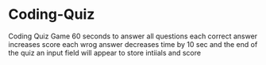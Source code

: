 # Coding-Quiz
Coding Quiz Game
60 seconds to answer all questions
each correct answer increases score 
each wrog answer decreases time by 10 sec
and the end of the quiz an input field will appear to store intiials and score
